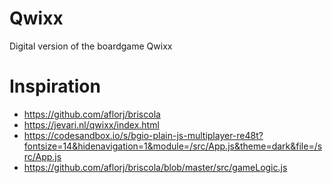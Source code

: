 # Qwixx
Digital version of the boardgame Qwixx


# Inspiration
- https://github.com/aflorj/briscola
- https://jevari.nl/qwixx/index.html
- https://codesandbox.io/s/bgio-plain-js-multiplayer-re48t?fontsize=14&hidenavigation=1&module=/src/App.js&theme=dark&file=/src/App.js
- https://github.com/aflorj/briscola/blob/master/src/gameLogic.js



